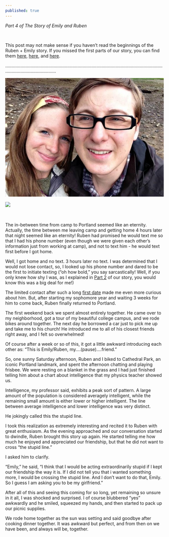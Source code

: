```yaml
---
published: true
---
```

*Part 4 of The Story of Emily and Ruben*

<br>

This post may not make sense if you haven’t read the beginnings of the Ruben + Emily story. If you missed the first parts of our story, you can find them [here](http://emily.rubennic.com/recipes/ruben-emily-1), [here](http://emily.rubennic.com/recipes/ruben-emily-2), and [here](http://emily.rubennic.com/recipes/ruben-emily-3).

…………………………………………………………………………………………………………….........................................



![IMG_1842.jpg](/content/IMG_1842.jpg)

<a href="//www.pinterest.com/pin/create/button/" data-pin-do="buttonBookmark"  data-pin-color="red"><img src="//assets.pinterest.com/images/pidgets/pinit_fg_en_rect_red_20.png" /></a>
<!-- Please call pinit.js only once per page -->
<script type="text/javascript" async defer src="//assets.pinterest.com/js/pinit.js"></script>

<br>

The in-between time from camp to Portland seemed like an eternity. Actually, the time between me leaving camp and getting home 4 hours later that night seemed like an eternity! Ruben had promised he would text me so that I had his phone number (even though we were given each other’s information just from working at camp), and not to text him - he would text first before I got home.

Well, I got home and no text. 3 hours later no text. I was determined that I would not lose contact, so, I looked up his phone number and dared to be the first to initiate texting (“oh how bold,” you say sarcastically! Well, if you only knew how shy I was, as I explained in [Part 2](http://emily.rubennic.com/recipes/ruben-emily-2) of our story, you would know this was a big deal for me!)

The limited contact after such a long [first date](http://emily.rubennic.com/recipes/ruben-emily-3) made me even more curious about him. But, after starting my sophomore year and waiting 3 weeks for him to come back, Ruben finally returned to Portland.

The first weekend back we spent almost entirely together. He came over to my neighborhood, got a tour of my beautiful college campus, and we rode bikes around together. The next day he borrowed a car just to pick me up and take me to his church! He introduced me to all of his closest friends right away, and I felt so overwhelmed!

Of course after a week or so of this, it got a little awkward introducing each other as: “This is Emily/Ruben, my….(pause)....friend.” 

So, one sunny Saturday afternoon, Ruben and I biked to Cathedral Park, an iconic Portland landmark, and spent the afternoon chatting and playing frisbee. We were resting on a blanket in the grass and I had just finished telling him about a chart about intelligence that my physics teacher showed us.

Intelligence, my professor said, exhibits a peak sort of pattern. A large amount of the population is considered averagely intelligent, while the remaining small amount is either lower or higher intelligent. The line between average intelligence and lower intelligence was very distinct. 

He jokingly called this the stupid line.

I took this realization as extremely interesting and recited it to Ruben with great enthusiasm.
As the evening approached and our conversation started to dwindle, Ruben brought this story up again. He started telling me how much he enjoyed and appreciated our friendship, but that he did not want to cross “the stupid line.” 

I asked him to clarify.

“Emily,” he said, “I think that I would be acting extraordinarily stupid if I kept our friendship the way it is. If I did not tell you that i wanted something more, I would be crossing the stupid line. And I don’t want to do that, Emily. So I guess I am asking you to be my girlfriend.”

After all of this and seeing this coming for so long, yet remaining so unsure in it all, I was shocked and surprised. I of course blubbered “yes” awkwardly and he smiled, squeezed my hands, and then started to pack up our picnic supplies. 

We rode home together as the sun was setting and said goodbye after cooking dinner together. It was awkward but perfect, and from then on we have been, and always will be, together.

